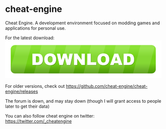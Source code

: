 # cheat-engine
Cheat Engine. A development environment focused on modding games and applications for personal use.


For the latest download:
[![Recent CE Download](./molumen-download-button-1-800px.png)](https://github.com/cheat-engine/cheat-engine/releases/download/6.6/CheatEngine66.exe)

For older versions, check out https://github.com/cheat-engine/cheat-engine/releases


The forum is down, and may stay down (though I will grant access to people later to get their data)

You can also follow cheat engine on twitter: https://twitter.com/_cheatengine
